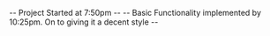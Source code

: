 -- Project Started at 7:50pm --
-- Basic Functionality implemented by 10:25pm. On to giving it a decent style --